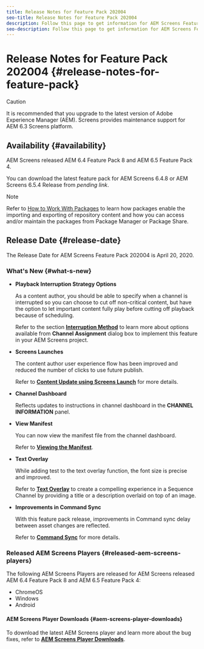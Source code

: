 ```yaml
---
title: Release Notes for Feature Pack 202004
seo-title: Release Notes for Feature Pack 202004
description: Follow this page to get information for AEM Screens Feature Pack 202004 released on April 20, 2020.
seo-description: Follow this page to get information for AEM Screens Feature Pack 202004 released on April 20, 2020.
---
```


# Release Notes for Feature Pack 202004 {#release-notes-for-feature-pack}

>[!CAUTION]
>
>It is recommended that you upgrade to the latest version of Adobe Experience Manager (AEM). Screens provides maintenance support for AEM 6.3 Screens platform.

## Availability {#availability}

AEM Screens released AEM 6.4 Feature Pack 8 and AEM 6.5 Feature Pack 4.

You can download the latest feature pack for AEM Screens 6.4.8 or AEM Screens 6.5.4 Release from *pending link*.

>[!NOTE]
>Refer to [How to Work With Packages](https://docs.adobe.com/help/en/experience-manager-65/administering/contentmanagement/package-manager.html) to learn how packages enable the importing and exporting of repository content and how you can access and/or maintain the packages from Package Manager or Package Share. 


## Release Date {#release-date}

The Release Date for AEM Screens Feature Pack 202004 is April 20, 2020.

### What's New {#what-s-new}

* **Playback Interruption Strategy Options**

    As a content author, you should be able to specify when a channel is interrupted so you can choose to cut off non-critical content, but have the option to let important content fully play before cutting off playback because of scheduling.

    Refer to the section **[Interruption Method](/help/user-guide/channel-assignment.md#interruption-method-channel)** to learn more about options available from **Channel Assignment** dialog box to implement this feature in your AEM Screens project.

* **Screens Launches**

   The content author user experience flow has been improved and reduced the number of clicks to use future publish. 

   Refer to **[Content Update using Screens Launch](launches.md)** for more details.

* **Channel Dashboard**

   Reflects updates to instructions in channel dashboard in the **CHANNEL INFORMATION** panel.


* **View Manifest**

   You can now view the manifest file from the channel dashboard.
   
   Refer to **[Viewing the Manifest](/help/user-guide/managing-channels.md#view-manifest)**.

* **Text Overlay**

   While adding test to the text overlay function, the font size is precise and improved.

   Refer to **[Text Overlay](text-overlay.md)** to create a compelling experience in a Sequence Channel by providing a title or a description overlaid on top of an image. 

* **Improvements in Command Sync**

   With this feature pack release, improvements in Command sync delay between asset changes are reflected.

   Refer to **[Command Sync](using-command-sync.md)** for more details.

### Released AEM Screens Players {#released-aem-screens-players}

The following AEM Screens Players are released for AEM Screens released AEM 6.4 Feature Pack 8 and AEM 6.5 Feature Pack 4:

* ChromeOS
* Windows
* Android

#### AEM Screens Player Downloads  {#aem-screens-player-downloads}

To download the latest AEM Screens player and learn more about the bug fixes, refer to **[AEM Screens Player Downloads](https://download.macromedia.com/screens/)**.
